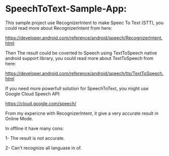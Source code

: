 # SpeechToText-Sample-App:

This sample project use RecognizerIntent to make Speec To Text (STT), you could read more about RecognizerIntent from here:

https://developer.android.com/reference/android/speech/RecognizerIntent.html

Then The result could be coverted to Speech using TextToSpeech native android support library, you could read more about TextToSpeech from here:

https://developer.android.com/reference/android/speech/tts/TextToSpeech.html

If you need more powerfull solution for SpeechToText, you might use Google Cloud Speech API:

https://cloud.google.com/speech/

From my expericne with RecognizerIntent, it give a very accurate result in Online Mode.

In offline it have many cons:


1- The result is not accurate.

2- Can't recognize all languase in of.





